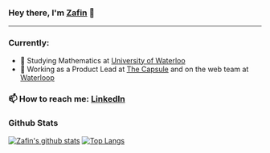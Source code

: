 ### Hey there, I'm [Zafin](https://zafinhassan.com) 👋
---


### Currently:
- 🏫 Studying Mathematics at [University of Waterloo](https://www.uwaterloo.ca/)
- 🔭 Working as a Product Lead at [The Capsule](https://readthecapsule.com/ref/MF5MLXooTK) and on the web team at [Waterloop](https://teamwaterloop.ca)

### 📫 How to reach me: [LinkedIn](https://linkedin.com/in/zafinhassan)


### Github Stats

[![Zafin's github stats](https://github-readme-stats.vercel.app/api?username=zafin-hassan&show_icons=true&line_height=21&show_icons=true&theme=vue)](https://github.com/zafin-hassan/github-readme-stats)
[![Top Langs](https://github-readme-stats.vercel.app/api/top-langs/?username=zafin-hassan&show_icons=true&layout=compact&theme=vue)](https://github.com/zafin-hassan/github-readme-stats)
